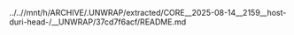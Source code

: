 ../..//mnt/h/ARCHIVE/.UNWRAP/extracted/CORE__2025-08-14__2159__host-duri-head-/__UNWRAP/37cd7f6acf/README.md